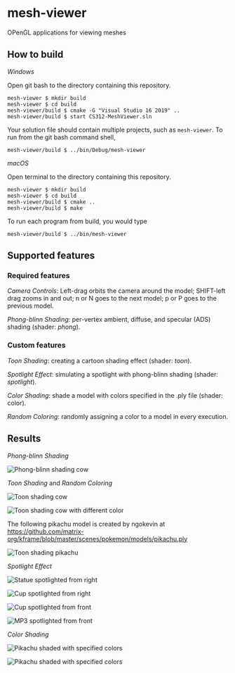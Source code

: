 # mesh-viewer

OPenGL applications for viewing meshes

## How to build

*Windows*

Open git bash to the directory containing this repository.

```
mesh-viewer $ mkdir build
mesh-viewer $ cd build
mesh-viewer/build $ cmake -G "Visual Studio 16 2019" ..
mesh-viewer/build $ start CS312-MeshViewer.sln
```

Your solution file should contain multiple projects, such as `mesh-viewer`.
To run from the git bash command shell, 

```
mesh-viewer/build $ ../bin/Debug/mesh-viewer
```

*macOS*

Open terminal to the directory containing this repository.

```
mesh-viewer $ mkdir build
mesh-viewer $ cd build
mesh-viewer/build $ cmake ..
mesh-viewer/build $ make
```

To run each program from build, you would type

```
mesh-viewer/build $ ../bin/mesh-viewer
```

## Supported features

### Required features

*Camera Controls*: Left-drag orbits the camera around the model; SHIFT-left drag zooms in and out; n or N goes to the next model; p or P goes to the previous model.

*Phong-blinn Shading*: per-vertex ambient, diffuse, and specular (ADS) shading (shader: *phong*).

### Custom features

*Toon Shading*: creating a cartoon shading effect (shader: *toon*).

*Spotlight Effect*: simulating a spotlight with phong-blinn shading (shader: *spotlight*).

*Color Shading*: shade a model with colors specified in the .ply file (shader: color).

*Random Coloring*: randomly assigning a color to a model in every execution.

## Results

*Phong-blinn Shading*

![Phong-blinn shading cow](results/cowphong.png)

*Toon Shading* and *Random Coloring*

![Toon shading cow](results/cowtoon.png)

![Toon shading cow with different color](results/cowtoon2.png)

The following pikachu model is created by ngokevin at https://github.com/matrix-org/kframe/blob/master/scenes/pokemon/models/pikachu.ply

![Toon shading pikachu](results/pikachucartoon.png)

*Spotlight Effect*

![Statue spotlighted from right](results/spotlightx.png)

![Cup spotlighted from right](results/cupspotlightx.png)

![Cup spotlighted from front](results/cupspotlightz.png)

![MP3 spotlighted from front](results/mp3z.png)

*Color Shading*

![Pikachu shaded with specified colors](results/pikachu_front.png)

![Pikachu shaded with specified colors](results/pikachu_side.png)















